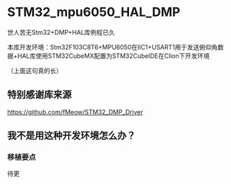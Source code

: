 # STM32_mpu6050_HAL_DMP
世人苦无Stm32+DMP+HAL库例程已久

本库开发环境：Stm32F103C8T6+MPU6050在IIC1+USART1用于发送俯仰角数据+HAL库使用STM32CubeMX配置为STM32CubeIDE在Clion下开发环境

（上面这句真的长）

## 特别感谢库来源
https://github.com/fMeow/STM32_DMP_Driver

## 我不是用这种开发环境怎么办？
### 移植要点
待更
